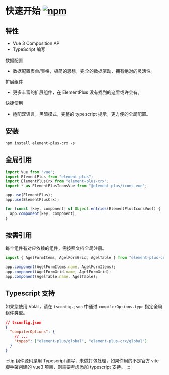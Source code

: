 # 快速开始 [![npm](https://img.shields.io/npm/v/element-plus-crx.svg)](https://www.npmjs.com/package/element-plus-crx)

## 特性

- Vue 3 Composition AP
- TypeScript 编写

数据配置

- 数据配置表单/表格，极简的思想，完全的数据驱动，拥有绝对的灵活性。

扩展组件

- 更多丰富的扩展组件，在 ElementPlus 没有找到的这里或许会有。

快捷使用

- 适配双语言，黑暗模式，完整的 typescript 提示，更方便的全局配置。

## 安装

`npm install element-plus-crx -s`

## 全局引用

```js
import Vue from "vue";
import ElementPlus from "element-plus";
import ElementPlusCrx from "element-plus-crx";
import * as ElementPlusIconsVue from "@element-plus/icons-vue";

app.use(ElementPlus);
app.use(ElementPlusCrx);

for (const [key, component] of Object.entries(ElementPlusIconsVue)) {
  app.component(key, component);
}
```

## 按需引用

每个组件有对应依赖的组件，需按照文档全局注册。

```js
import { AgelFormItems, AgelFormGrid, AgelTable } from "element-plus-crx";

app.component(AgelFormItems.name, AgelFormItems);
app.component(AgelFormGrid.name, AgelFormGrid);
app.component(AgelTable.name, AgelTable);
```

## Typescript 支持

如果您使用 Volar，请在 `tsconfig.json` 中通过 `compilerOptions.type` 指定全局组件类型。

```json
// tsconfig.json
{
  "compilerOptions": {
    // ...
    "types": ["element-plus/global", "element-plus-crx/global"]
  }
}
```

:::tip
组件源码是用 Typescript 编写，未做打包处理，如果你用的不是官方 vite 脚手架创建的 vue3 项目，则需要考虑添加 typescript 支持。
:::
